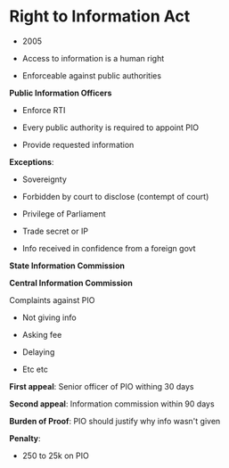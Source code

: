 # Right to Information Act

- 2005

- Access to information is a human right

- Enforceable against public authorities

**Public Information Officers**

- Enforce RTI

- Every public authority is required to appoint PIO

- Provide requested information

**Exceptions**:

- Sovereignty

- Forbidden by court to disclose (contempt of court)

- Privilege of Parliament

- Trade secret or IP

- Info received in confidence from a foreign govt

**State Information Commission**

**Central Information Commission**

Complaints against PIO

- Not giving info

- Asking fee

- Delaying

- Etc etc

**First appeal**: Senior officer of PIO withing 30 days

**Second appeal**: Information commission within 90 days

**Burden of Proof**: PIO should justify why info wasn't given

**Penalty**:

- 250 to 25k on PIO
